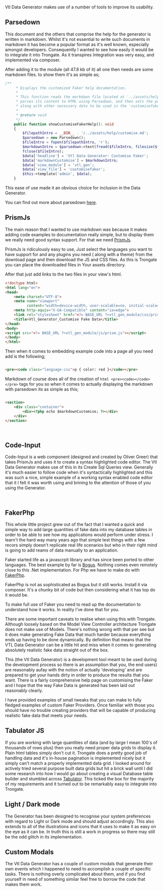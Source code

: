 Vtl Data Generator makes use of a number of tools to improve its usability.

## Parsedown

This document and the others that comprise the help for the generator is written in markdown. Whilst it's not essential
to write such documents in markdown it has become a popular format as it's well known, especially amongst developers.
Consequently I wanted to see how easily it would be to integrate it into Trongate. As it transpires Integration was very
easy, and implemented via composer.

After adding it to the module (all 47.8 kb of it) all one then needs are some markdown files. to show them it's as
simple as;

```php
/**
     * Displays the customized Faker help documentation.
     *
     * This function reads the markdown file located at '../assets/help/customise.md',
     * parses its content to HTML using Parsedown, and then sets the parsed content
     * along with other necessary data to be used in the 'customisefaker' view.
     *
     * @return void
     */
    public function showCustomiseFakerHelp(): void
    {
        $filepathIntro = __DIR__ . '/../assets/help/customise.md';
        $parsedown = new Parsedown();
        $fileIntro = fopen($filepathIntro, 'r');
        $markdownIntro = $parsedown->text(fread($fileIntro, filesize($filepathIntro)));
        fclose($fileIntro);
        $data['headline'] = 'Vtl Data Generator: Customise Faker';
        $data['markdownCustomise'] = $markdownIntro;
        $data['view_module'] = 'vtl_gen';
        $data['view_file'] = 'customisefaker';
        $this->template('admin', $data);
    }
```

This ease of use made it an obvious choice for inclusion in the Data Generator.

You can find out more about parsedown [here](https://parsedown.org/).

## PrismJs

The main reason that I wanted to use markdown was because it makes adding code examples to documentation really simple,
but to display them we really need good syntax support. For that we need [PrismJs](https://prismjs.com/).

PrismJs is ridiculously easy to use, Just select the languages you want to have support for and any plugins you need (
along with a theme) from the download page and then download the JS and CSS files. As this is Trongate you can place the
downloaded files in Your assets directory.

After that just add links to the two files in your view's html.

```html
<!doctype html>
<html lang="en">
<head>
    <meta charset="UTF-8">
    <meta name="viewport"
          content="width=device-width, user-scalable=no, initial-scale=1.0, maximum-scale=1.0, minimum-scale=1.0">
    <meta http-equiv="X-UA-Compatible" content="ie=edge">
    <link rel="stylesheet" href="<?= BASE_URL ?>vtl_gen_module/css/prism.css">
    <title>Vtl_Generator_Customise Fake Data</title>
</head>
<body>
<script src="<?= BASE_URL ?>vtl_gen_module/js/prism.js"></script>
</body>
</html>
```

Then when it comes to embedding example code into a page all you need add is the following;

```html

<pre><code class="language-css">p { color: red }</code></pre>
```

Markdown of course does all of the creation of ```html <pre><code></code></pre>``` tags for you so when it comes to
actually displaying the markdown with parsedown its as simple as this;

```html

<section>
    <div class="container">
        <div><?php echo $markdownCustomise; ?></div>
    </div>
</section>
```
<br>

## Code-Input

Code-Input is a web component (designed and created by Oliver Greer) that takes PrismJs and uses it to create a syntax highlighted code editor.  The Vtl Data Generator makes use of this in its Create Sql Queries view.  Generally it's much easier to follow code when it's syntactically highlighted and this was such a nice, simple example of a working syntax enabled code editor that it I felt it was worth using and brining to the attention of those of you using the Generator.

<br>

## FakerPhp

This whole little project grew out of the fact that I wanted a quick and simple way to add large quantities of fake data
into my database tables in order to be able to see how my applications would perform under stress. I learn't the hard
way many years ago that simple test things with a few recors simply doesn't replicate real life scenarios but who in
their right mind is going to add reams of data manually to an application.

Faker started life as a javascrpit library and has since been ported to other languages. The best example by far is
[Bogus](https://github.com/bchavez/Bogus). Nothing comes even remotely close to this .Net implementation. For Php we
have to make do with [FakerPhp](https://fakerphp.org/).

FakerPhp is not as sophisticated as Bogus but it still works. Install it via composer. It's a chunky bit of code but
then considering what it has top do it would be.

To make full use of Faker you need to read up the documentation to understand how it works. In reality I've done that
for you.

There are some important caveats to realise when using this with Trongate. Although loosely based on the
Model View Controller architecture Trongate does not make use of Models. There's nothing wrong with that per see but it
does make
generating Fake Data that much harder because everything ends up having to be done dynamically. By definition that means
that the VTL Data Generator can be a little hit and miss when it comes to generating absolutely realistic fake data
straight out of the box.

This (the Vtl Data Generator) is a development tool meant to be used during the development process so there is an
assumption that you, the end users) are reasonably aufay with the notion of actually 'developing' and are prepared to
get your hands dirty in order to produce the results that you want. There is a fairly comprehensive help page on
customising the Faker and I hope that the way Fake Data is generated has been laid out reasonably clearly.

I have provided examples of small tweaks that you can make to fully fledged examples of custom Faker Providers. Once
familiar with those you should have no trouble creating providers that will be capable of producing realistic fake data
that meets your needs.

## Tabulator JS

If you are working with large quantities of data (and by large I mean 100's of thousands of rows plus) then you really
need proper data grids to display it. Plain html tables simply don't cut it. Trongate does a pretty good job of handling
data and it's in-house pagination is implemented nicely but it simply can't match a properly implemented data grid. I
looked around for actively tried several purpose built data grids but hit a brick wall until I did some research into
how I would go about creating a visual Database table builder and stumbled across  [Tabulator](https://tabulator.info/).
This ticked the box for the majority of my requirements and it turned out to be remarkably easy to integrate into
Trongate.


## Light / Dark mode

The Generator has been designed to recognise your system preferences with regard to Light or Dark mode and should adjust accordingly.  This also extends to all of the illustrations and icons that it uses to make it as easy on the eye as it can be.  In truth this is still a work in progress so there may still be the odd glitch in its implementation.

## Custom Modals

The Vtl Data Generator has a couple of custom modals that generate their own events which I happened to need to accomplish a couple of specific tasks.  There is nothing overly complicated about them, and if you find yourself in need of something similar feel free to borrow the code that makes them work.